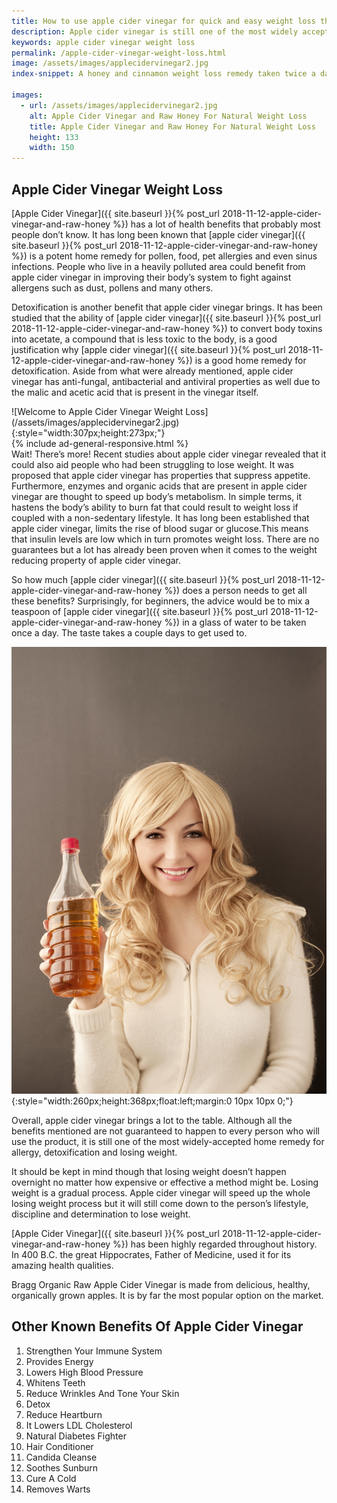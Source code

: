```yaml
---
title: How to use apple cider vinegar for quick and easy weight loss the natural way
description: Apple cider vinegar is still one of the most widely accepted home remedy for allergy, detoxification and losing weight.
keywords: apple cider vinegar weight loss
permalink: /apple-cider-vinegar-weight-loss.html
image: /assets/images/applecidervinegar2.jpg
index-snippet: A honey and cinnamon weight loss remedy taken twice a day can lower blood sugar to combat fat formation and lose weight naturally.

images:
  - url: /assets/images/applecidervinegar2.jpg
    alt: Apple Cider Vinegar and Raw Honey For Natural Weight Loss
    title: Apple Cider Vinegar and Raw Honey For Natural Weight Loss
    height: 133 
    width: 150
---
```


## Apple Cider Vinegar Weight Loss
[Apple Cider Vinegar]({{ site.baseurl }}{% post_url 2018-11-12-apple-cider-vinegar-and-raw-honey %}) has a lot of health benefits that probably most people don’t know. It has long been known that [apple cider vinegar]({{ site.baseurl }}{% post_url 2018-11-12-apple-cider-vinegar-and-raw-honey %}) is a potent home remedy for pollen, food, pet allergies and even sinus infections. People who live in a heavily polluted area could benefit from apple cider vinegar in improving their body’s system to fight against allergens such as dust, pollens and many others.

Detoxification is another benefit that apple cider vinegar brings. It has been studied that the ability of [apple cider vinegar]({{ site.baseurl }}{% post_url 2018-11-12-apple-cider-vinegar-and-raw-honey %}) to convert body toxins into acetate, a compound that is less toxic to the body, is a good justification why [apple cider vinegar]({{ site.baseurl }}{% post_url 2018-11-12-apple-cider-vinegar-and-raw-honey %}) is a good home remedy for detoxification. Aside from what were already mentioned, apple cider vinegar has anti-fungal, antibacterial and antiviral properties as well due to the malic and acetic acid that is present in the vinegar itself.

<div class="ImageBlock ImageBlockLeft" markdown="1">
![Welcome to Apple Cider Vinegar Weight Loss](/assets/images/applecidervinegar2.jpg){:style="width:307px;height:273px;"}
</div>
<div class="ImageBlock ImageBlockRight" markdown="1">
{% include ad-general-responsive.html %}
</div>

<div class="clearfix"></div>
Wait! There’s more! Recent studies about apple cider vinegar revealed that it could also aid people who had been struggling to lose weight. It was proposed that apple cider vinegar has properties that suppress appetite. Furthermore, enzymes and organic acids that are present in apple cider vinegar are thought to speed up body’s metabolism. In simple terms, it hastens the body’s ability to burn fat that could result to weight loss if coupled with a non-sedentary lifestyle. It has long been established that apple cider vinegar, limits the rise of blood sugar or glucose.This means that insulin levels are low which in turn promotes weight loss. There are no guarantees but a lot has already been proven when it comes to the weight reducing property of apple cider vinegar.

So how much [apple cider vinegar]({{ site.baseurl }}{% post_url 2018-11-12-apple-cider-vinegar-and-raw-honey %}) does a person needs to get all these benefits? Surprisingly, for beginners, the advice would be to mix a teaspoon of [apple cider vinegar]({{ site.baseurl }}{% post_url 2018-11-12-apple-cider-vinegar-and-raw-honey %}) in a glass of water to be taken once a day. The taste takes a couple days to get used to.

![Try Apple Cider Vinegar](/assets/images/applecider.jpg){:style="width:260px;height:368px;float:left;margin:0 10px 10px 0;"}
<div class="clearfix"></div>
Overall, apple cider vinegar brings a lot to the table. Although all the benefits mentioned are not guaranteed to happen to every person who will use the product, it is still one of the most widely-accepted home remedy for allergy, detoxification and losing weight.

It should be kept in mind though that losing weight doesn’t happen overnight no matter how expensive or effective a method might be. Losing weight is a gradual process. Apple cider vinegar will speed up the whole losing weight process but it will still come down to the person’s lifestyle, discipline and determination to lose weight.

[Apple Cider Vinegar]({{ site.baseurl }}{% post_url 2018-11-12-apple-cider-vinegar-and-raw-honey %}) has been highly regarded throughout history. In 400 B.C. the great Hippocrates, Father of Medicine, used it for its amazing health qualities.

Bragg Organic Raw Apple Cider Vinegar is made from delicious, healthy, organically grown apples. It is by far the most popular option on the market.

## Other Known Benefits Of Apple Cider Vinegar

1. Strengthen Your Immune System
2. Provides Energy
3. Lowers High Blood Pressure
4. Whitens Teeth
5. Reduce Wrinkles And Tone Your Skin
6. Detox
7. Reduce Heartburn
8. It Lowers LDL Cholesterol
9. Natural Diabetes Fighter
10. Hair Conditioner
11. Candida Cleanse
12. Soothes Sunburn
13. Cure A Cold
14. Removes Warts 